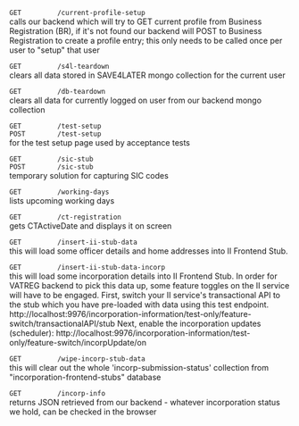 `GET         /current-profile-setup`  
calls our backend which will try to GET current profile from Business Registration (BR), if it's not found our backend will POST to Business Registration to create a profile entry; this only needs to be called once per user to "setup" that user

`GET         /s4l-teardown`  
clears all data stored in SAVE4LATER mongo collection for the current user

`GET         /db-teardown`  
clears all data for currently logged on user from our backend mongo collection

`GET         /test-setup`  
`POST        /test-setup`  
for the test setup page used by acceptance tests

`GET         /sic-stub`  
`POST        /sic-stub`  
temporary solution for capturing SIC codes

`GET         /working-days`  
lists upcoming working days

`GET         /ct-registration`  
gets CTActiveDate and displays it on screen

`GET         /insert-ii-stub-data`  
this will load some officer details and home addresses into II Frontend Stub.

`GET         /insert-ii-stub-data-incorp`  
this will load some incorporation details into II Frontend Stub. In order for VATREG backend to pick this data up, some feature toggles on the II service will have to be engaged. First, switch your II service's transactional API to the stub which you have pre-loaded with data using this test endpoint.
http://localhost:9976/incorporation-information/test-only/feature-switch/transactionalAPI/stub
Next, enable the incorporation updates (scheduler):
http://localhost:9976/incorporation-information/test-only/feature-switch/incorpUpdate/on

`GET         /wipe-incorp-stub-data`  
this will clear out the whole 'incorp-submission-status' collection from "incorporation-frontend-stubs" database

`GET         /incorp-info`  
returns JSON retrieved from our backend - whatever incorporation status we hold, can be checked in the browser

